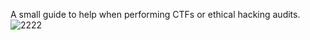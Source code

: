A small guide to help when performing CTFs or ethical hacking audits.
![2222](https://github.com/user-attachments/assets/32eb3d99-82d7-407c-b168-da9e05ea8cd0)

